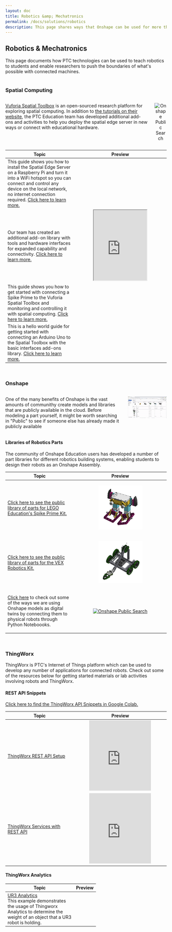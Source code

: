 ```yaml
---
layout: doc
title: Robotics &amp; Mechatronics
permalink: /docs/solutions/robotics
description: This page shares ways that Onshape can be used for more than traditional mechanical design. Most of this work uses the Onshape API Snippets Library in Google Colab or Jupyter Notebooks.
---
```

<style>                                     
    #frame { 
        width: 100%; 
        height: 100%; 
        resize: height; 
    } 
</style>

<h2>Robotics & Mechatronics</h2>
<div class="container">
This page documents how PTC technologies can be used to teach robotics to students and enable researchers to push the boundaries of what's possible with connected machines. 
</div>
<br>

<div class="container">
<h3>Spatial Computing</h3>
<div class="columns is-vcentered is-centered is-multiline ">
    <div class="column is-one-half">
        <p><a href="https://spatialtoolbox.vuforia.com/">Vuforia Spatial Toolbox</a> is an open-sourced research platform for exploring spatial computing. In addition to <a href="https://spatialtoolbox.vuforia.com/docs/use">the tutorials on their website</a>, the PTC Education team has developed additional add-ons and activities to help you deploy the spatial edge server in new ways or connect with educational hardware.</p>
    </div>
    <div class="column is-one-half is-vcentered is-centered">
        <p style="text-align:center"><img src="/docs/solutions/RPiToolboxArduinoALD5.gif" width="60%" alt="Onshape Public Search"/></p>
    </div>
</div>
<table>
    <thead>
        <tr>
            <th width="200">Topic</th>
            <th>Preview</th>
        </tr>
    </thead>
    <tbody>
        <tr>
            <td>This guide shows you how to install the Spatial Edge Server on a Raspberry Pi and turn it into a WiFi hotspot so you can connect and control any device on the local network, no internet connection required. <a href="https://github.com/PTC-Education/RaspberryPi-SpatialToolbox-WifiHotspot">Click here to learn more.</a></td>
            <td style="text-align:center"><img src="/docs/solutions/RPiToolboxArduinoALD5.gif" width="50%" alt=""/></td>
        </tr>
        <tr>
            <td>Our team has created an additional add-on library with tools and hardware interfaces for expanded capability and connectivity. <a href="https://github.com/PTC-Education/vuforia-spatial-extension-addon">Click here to learn more.</a></td>
            <td style="text-align:center"><iframe width="60%" height="220"  src="https://www.youtube.com/embed/FGho56WVhwA" title="YouTube video player" allow="accelerometer; autoplay; clipboard-write; encrypted-media; gyroscope; picture-in-picture" allowfullscreen></iframe></td>
        </tr>
        <tr>
            <td>This guide shows you how to get started with connecting a Spike Prime to the Vuforia Spatial Toolbox and monitoring and controlling it with spatial computing. <a href="https://github.com/PTC-Education/LEGO-Spatial-Computing-Project">Click here to learn more.</a></td>
            <td style="text-align:center"><img src="/docs/solutions/LEGOtoolbox.gif" width="50%" alt=""/></td>
        </tr>
        <tr>
            <td>This is a hello world guide for getting started with connecting an Arduino Uno to the Spatial Toolbox with the basic interfaces add-ons library. <a href="https://github.com/PTC-Education/DX-Resources/tree/master/Curriculum_Resources/DX-Exercises/Vuforia%20Spatial%20Toolbox%20-%20Arduino%20Hello%20World">Click here to learn more.</a></td>
            <td style="text-align:center"><img src="/resources/ArduinoLightSwitch.gif" width="50%" alt=""/></td>
        </tr>
    </tbody>
</table>
</div>
<br>

<div class="container">
    <h3>Onshape</h3>
       <div class="columns is-vcentered is-centered is-multiline ">
            <div class="column is-one-half">
                <p>One of the many benefits of Onshape is the vast amounts of communithy create models and libraries that are publicly available in the cloud. Before modeling a part yourself, it might be worth searching in "Public" to see if someone else has already made it publicly available</p>
            </div>
            <div class="column is-one-half is-vcentered is-centered">
                <p style="text-align:center"><img src="/docs/solutions/OnshapePublicSearch.gif" width="100%" alt="Onshape Public Search"/></p>
            </div>
        </div>
    <h4>Libraries of Robotics Parts</h4>
    <p>The community of Onshape Education users has developed a number of part libraries for different robotics building systems, enabling students to design their robots as an Onshape Assembly.</p>
    <table>
        <thead>
            <tr>
                <th width="200">Topic</th>
                <th>Preview</th>
            </tr>
        </thead>
        <tbody>
            <tr>
                <td><a href="https://cad.onshape.com/documents/f80b668b3ae9c732b3c7d91b/w/cc29213b0eb52b9d3bc554e2/e/405c61eae74e61cae1728931">Click here to see the public library of parts for LEGO Education's Spike Prime Kit.</a></td>
                <td style="text-align:center"><a href="https://cad.onshape.com/documents/f80b668b3ae9c732b3c7d91b/w/cc29213b0eb52b9d3bc554e2/e/405c61eae74e61cae1728931"><p style="text-align:center">
                <img src="/docs/solutions/SpikePrimeKit.png" width="50%" alt=""/></p></a></td>
            </tr>
            <tr>
                <td><a href="https://cad.onshape.com/documents/5782e53fe4b0b7679dbf9f2c/w/b62de756a6f06dfc82b8fcef/e/bdbaf7b4a0cbf3da59b1e980">Click here to see the public library of parts for the VEX Robotics Kit.</a></td>
                <td style="text-align:center"><a href="https://cad.onshape.com/documents/5782e53fe4b0b7679dbf9f2c/w/b62de756a6f06dfc82b8fcef/e/bdbaf7b4a0cbf3da59b1e980"><p style="text-align:center">
                <img src="/docs/solutions/VexKit.png" width="50%" alt=""/></p></a></td>
            </tr>
            <tr>
                <td><p><a href="/docs/solutions/onshapedx">Click here</a> to check out some of the ways we are using Onshape models as digital twins by connecting them to physical robots through Python Noteboooks.</p></td>
                <td style="text-align:center"><a href="/docs/solutions/onshapedx"><p style="text-align:center"><img src="/resources/UR3OnshapeDigitalTwin.gif" width="65%" alt="Onshape Public Search"/></p></a></td>
            </tr>
        </tbody>
    </table>
</div>
<br>

<div class="container">
    <h3>ThingWorx</h3>
    <p>ThingWorx is PTC's Internet of Things platform which can be used to develop any number of applications for connected robots. Check out some of the resources below for getting started materials or lab activities involving robots and ThingWorx.
    <h4>REST API Snippets</h4>
    <p><a href="https://colab.research.google.com/github/PTC-Education/PTC-API-Playground/blob/main/ThingWorx_API_Snippets.ipynb">Click here to find the ThingWorx API Snippets in Google Colab.</a></p>
    <table>
        <thead>
            <tr>
                <th width="200">Topic</th>
                <th>Preview</th>
            </tr>
        </thead>
        <tbody>
            <tr>
                <td><a href="https://www.youtube.com/embed/dxyGW-UyQnM">ThingWorx REST API Setup</a></td>
                <td style="text-align:center"><iframe width="70%" height="220" src="https://www.youtube.com/embed/dxyGW-UyQnM" title="YouTube video player" frameborder="0" allow="accelerometer; autoplay; clipboard-write; encrypted-media; gyroscope; picture-in-picture" allowfullscreen></iframe></td>
            </tr>
            <tr>
                <td><a href="https://www.youtube.com/embed/OzvIGDFnqCs">ThingWorx Services with REST API</a></td>
                <td style="text-align:center"><iframe width="70%" height="220" src="https://www.youtube.com/embed/OzvIGDFnqCs" title="YouTube video player" frameborder="0" allow="accelerometer; autoplay; clipboard-write; encrypted-media; gyroscope; picture-in-picture" allowfullscreen></iframe></td>
            </tr>
        </tbody>
    </table>
    <h4>ThingWorx Analytics</h4>
    <table>
        <thead>
            <tr>
                <th width="200">Topic</th>
                <th>Preview</th>
            </tr>
        </thead>
        <tbody>
            <tr>
                <td><a href="https://github.com/PTC-Education/UR3-Analytics">UR3 Analytics</a><br />This example demonstrates the usage of Thingworx Analytics to determine the weight of an object that a UR3 robot is holding.</td>
                <td style="text-align:center"><img src="UR3-Analytics-flow.png" width="100%" alt=""/></td>
            </tr>
        </tbody>
    </table>